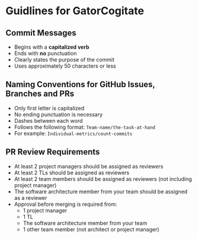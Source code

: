 # Guidlines for GatorCogitate

## Commit Messages

- Begins with a **capitalized verb**
- Ends with **no** punctuation
- Clearly states the purpose of the commit
- Uses approximately 50 characters or less

## Naming Conventions for GitHub Issues, Branches and PRs

- Only first letter is capitalized
- No ending punctuation is necessary
- Dashes between each word
- Follows the following format: `Team-name/the-task-at-hand`
- For example: `Individual-metrics/count-commits`

## PR Review Requirements

- At least 2 project managers should be assigned as reviewers
- At least 2 TLs should be assigned as reviewers
- At least 2 team members should be assigned as reviewers (not including project
  manager)
- The software architecture member from your team should be assigned as a reviewer
- Approval before merging is required from:
  - 1 project manager
  - 1 TL
  - The software architecture member from your team
  - 1 other team member (not architect or project manager)
